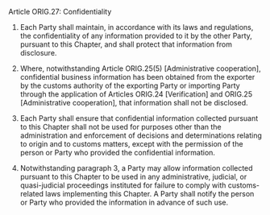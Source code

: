 Article ORIG.27: Confidentiality

1. Each Party shall maintain, in accordance with its laws and regulations, the confidentiality of any information provided to it by the other Party, pursuant to this Chapter, and shall protect that information from disclosure.

2. Where, notwithstanding Article ORIG.25(5) [Administrative cooperation], confidential business information has been obtained from the exporter by the customs authority of the exporting Party or importing Party through the application of Articles ORIG.24 [Verification] and ORIG.25 [Administrative cooperation], that information shall not be disclosed.

3. Each Party shall ensure that confidential information collected pursuant to this Chapter shall not be used for purposes other than the administration and enforcement of decisions and determinations relating to origin and to customs matters, except with the permission of the person or Party who provided the confidential information.

4. Notwithstanding paragraph 3, a Party may allow information collected pursuant to this Chapter to be used in any administrative, judicial, or quasi-judicial proceedings instituted for failure to comply with customs-related laws implementing this Chapter. A Party shall notify the person or Party who provided the information in advance of such use.
